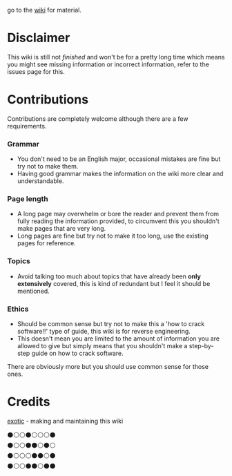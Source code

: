 go to the <a href="https://github.com/WalmartSolutions/jvm-manual/wiki">wiki</a> for material.

# Disclaimer
This wiki is still not *finished* and won't be for a pretty long time which means you might see missing information or incorrect information, refer to the issues page for this.

# Contributions
Contributions are completely welcome although there are a few requirements.
### Grammar
- You don't need to be an English major, occasional mistakes are fine but try not to make them.
- Having good grammar makes the information on the wiki more clear and understandable.
### Page length
-  A long page may overwhelm or bore the reader and prevent them from fully reading the information provided, to circumvent this you shouldn't make pages that are very long.
- Long pages are fine but try not to make it too long, use the existing pages for reference.
### Topics
- Avoid talking too much about topics that have already been **only extensively** covered, this is kind of redundant but I feel it should be mentioned.
### Ethics
- Should be common sense but try not to make this a 'how to crack software!!' type of guide, this wiki is for reverse engineering. 
- This doesn't mean you are limited to the amount of information you are allowed to give but simply means that you shouldn't make a step-by-step guide on how to crack software.

There are obviously more but you should use common sense for those ones.

# Credits
<a href="https://github.com/ethaanol">exotic</a> - making and maintaining this wiki

⚫⚪⚪⚫⚪⚪⚪⚫ <br>
⚫⚪⚪⚫⚫⚪⚫⚪ <br>
⚫⚪⚪⚪⚫⚫⚪⚫ <br>
⚫⚪⚪⚫⚫⚪⚫⚫ 

